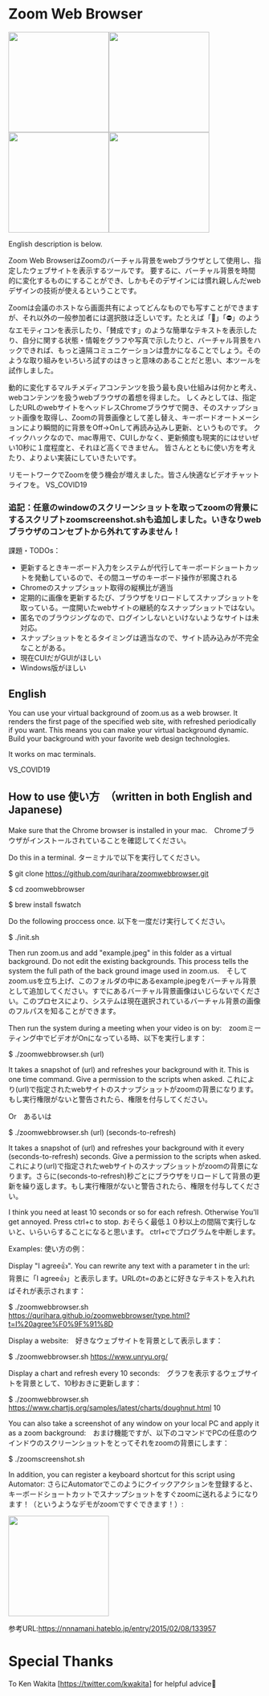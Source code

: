 # Zoom Web Browser

<img src="https://qurihara.github.io/zoomwebbrowser/img/text-e.png" height=200><img src="https://qurihara.github.io/zoomwebbrowser/img/text.png" height=200><img src="https://qurihara.github.io/zoomwebbrowser/img/chart.png" height=200><img src="https://qurihara.github.io/zoomwebbrowser/img/browse.png" height=200>

English description is below.

Zoom Web BrowserはZoomのバーチャル背景をwebブラウザとして使用し、指定したウェブサイトを表示するツールです。
要するに、バーチャル背景を時間的に変化するものにすることができ、しかもそのデザインには慣れ親しんだwebデザインの技術が使えるということです。

Zoomは会議のホストなら画面共有によってどんなものでも写すことができますが、それ以外の一般参加者には選択肢は乏しいです。たとえば「🙂」「⛔️」のようなエモティコンを表示したり、「賛成です」のような簡単なテキストを表示したり、自分に関する状態・情報をグラフや写真で示したりと、バーチャル背景をハックできれば、もっと遠隔コミュニケーションは豊かになることでしょう。そのような取り組みをいろいろ試すのはきっと意味のあることだと思い、本ツールを試作しました。

動的に変化するマルチメディアコンテンツを扱う最も良い仕組みは何かと考え、webコンテンツを扱うwebブラウザの着想を得ました。
しくみとしては、指定したURLのwebサイトをヘッドレスChromeブラウザで開き、そのスナップショット画像を取得し、Zoomの背景画像として差し替え、キーボードオートメーションにより瞬間的に背景をOff→Onして再読み込みし更新、というものです。
クイックハックなので、mac専用で、CUIしかなく、更新頻度も現実的にはせいぜい10秒に１度程度と、それほど高くできません。
皆さんとともに使い方を考えたり、よりよい実装にしていきたいです。

リモートワークでZoomを使う機会が増えました。皆さん快適なビデオチャットライフを。  VS_COVID19

### 追記：任意のwindowのスクリーンショットを取ってzoomの背景にするスクリプトzoomscreenshot.shも追加しました。いきなりwebブラウザのコンセプトから外れてすみません！

課題・TODOs：
* 更新するときキーボード入力をシステムが代行してキーボードショートカットを発動しているので、その間ユーザのキーボード操作が邪魔される
* Chromeのスナップショット取得の縦横比が適当
* 定期的に画像を更新するたび、ブラウザをリロードしてスナップショットを取っている。一度開いたwebサイトの継続的なスナップショットではない。
* 匿名でのブラウジングなので、ログインしないといけないようなサイトは未対応。
* スナップショットをとるタイミングは適当なので、サイト読み込みが不完全なことがある。
* 現在CUIだがGUIがほしい
* Windows版がほしい

## English

You can use your virtual background of zoom.us as a web browser.
It renders the first page of the specified web site, with refreshed periodically if you want.
This means you can make your virtual background dynamic. Build your background with your favorite web design technologies.

It works on mac terminals.

VS_COVID19

## How to use 使い方　（written in both English and Japanese)

Make sure that the Chrome browser is installed in your mac.　Chromeブラウザがインストールされていることを確認してください。

Do this in a terminal. ターミナルで以下を実行してください。

$ git clone https://github.com/qurihara/zoomwebbrowser.git

$ cd zoomwebbrowser

$ brew install fswatch

Do the following proccess once. 以下を一度だけ実行してください。

$ ./init.sh

Then run zoom.us and add "example.jpeg" in this folder as a virtual background. Do not edit the existing backgrounds.
This process tells the system the full path of the back ground image used in zoom.us.　そしてzoom.usを立ち上げ、このフォルダの中にあるexample.jpegをバーチャル背景として追加してください。すでにあるバーチャル背景画像はいじらないでください。このプロセスにより、システムは現在選択されているバーチャル背景の画像のフルパスを知ることができます。

Then run the system during a meeting when your video is on by:　zoomミーティング中でビデオがOnになっている時、以下を実行します：

$ ./zoomwebbrowser.sh (url)

It takes a snapshot of (url) and refreshes your background with it. This is one time command. Give a permission to the scripts when asked. これにより(url)で指定されたwebサイトのスナップショットがzoomの背景になります。もし実行権限がないと警告されたら、権限を付与してください。

Or　あるいは

$ ./zoomwebbrowser.sh (url) (seconds-to-refresh)

It takes a snapshot of (url) and refreshes your background with it every (seconds-to-refresh) seconds. Give a permission to the scripts when asked. これにより(url)で指定されたwebサイトのスナップショットがzoomの背景になります。さらに(seconds-to-refresh)秒ごとにブラウザをリロードして背景の更新を繰り返します。もし実行権限がないと警告されたら、権限を付与してください。

I think you need at least 10 seconds or so for each refresh. Otherwise You'll get annoyed. Press ctrl+c to stop. おそらく最低１０秒以上の間隔で実行しないと、いらいらすることになると思います。 ctrl+cでプログラムを中断します。

Examples: 使い方の例：

Display "I agree👍". You can rewrite any text with a parameter t in the url:　背景に「I agree👍」と表示します。URLのt=のあとに好きなテキストを入れればそれが表示されます：

$ ./zoomwebbrowser.sh https://qurihara.github.io/zoomwebbrowser/type.html?t=I%20agree%F0%9F%91%8D

Display a website:　好きなウェブサイトを背景として表示します：

$ ./zoomwebbrowser.sh https://www.unryu.org/

Display a chart and refresh every 10 seconds:　グラフを表示するウェブサイトを背景として、10秒おきに更新します：

$ ./zoomwebbrowser.sh https://www.chartjs.org/samples/latest/charts/doughnut.html 10

You can also take a screenshot of any window on your local PC and apply it as a zoom background:　おまけ機能ですが、以下のコマンドでPCの任意のウインドウのスクリーンショットをとってそれをzoomの背景にします：

$ ./zoomscreenshot.sh

In addition, you can register a keyboard shortcut for this script using Automator: さらにAutomatorでこのようにクイックアクションを登録すると、キーボードショートカットでスナップショットをすぐzoomに送れるようになります！（というようなデモがzoomですぐできます！）:

<img src="https://qurihara.github.io/zoomwebbrowser/img/automator.jpg" height=200>

参考URL:https://nnnamani.hateblo.jp/entry/2015/02/08/133957

# Special Thanks

To Ken Wakita [https://twitter.com/kwakita] for helpful advice🙂
